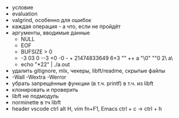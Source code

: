    + условие
   + evaluation
   + valgrind, особенно для ошибок
   + каждая операция - а что, если не пройдёт
   + аргументы, вводимые данные
      - NULL
      - EOF
      - BUFSIZE > 0
      - -3 03 0 --3 +0 -0 - + 21474833649 6+3 "" ++ a "\0" ""0 2\ a\
      - echo "*22" | ./a.out
   + удалить gitignore, mlx, чекеры, libft/readme, скрытые файлы
   + -Wall -Wextra -Werror
   + убрать запрещённые функции (в т.ч. printf) в т.ч. из libft
   + клонировать и проверить 
   + libft не подмодуль
   + norminette в тч libft
   + header vscode ctrl alt H, vim fn+F1, Emacs ctrl + c -> ctrl + h
